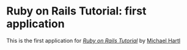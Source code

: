 # Ruby on Rails Tutorial: first application

This is the first application for [*Ruby on Rails
Tutorial*](http://railstutorial.org/)
by [Michael Hartl](http://michaelhartl.com)

